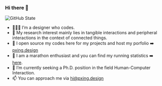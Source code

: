 ### Hi there 👋

<!--
**sarkrui/sarkrui** is a ✨ _special_ ✨ repository because its `README.md` (this file) appears on your GitHub profile.

Here are some ideas to get you started:

- 🔭 I’m currently working on ...
- 🌱 I’m currently learning ...
- 👯 I’m looking to collaborate on ...
- 🤔 I’m looking for help with ...
- 💬 Ask me about ...
- 📫 How to reach me: ...
- 😄 Pronouns: ...
- ⚡ Fun fact: ...
-->

![GitHub State](https://github-readme-stats.vercel.app/api?username=sarkrui&show_icons=true&theme=dracula)

- 🙎🏻‍♂️ I’m a designer who codes.
- 🧠 My research interest mainly lies in tangible interactions and peripheral interactions in the context of connected things.
- 👾 I open source my codes here for my projects and host my porfolio ➡️ [pxing.design](https://pxing.design)
- 🏅 I am a marathon enthusiast and you can find my running statistics ➡️ [here](https://pxing.design/run-tracker/).
- 🤔 I’m currently seeking a Ph.D. position in the field Human-Computer Interaction.
- 📫 You can approach me via [hi@pxing.design](mailto:hi@pxing.design)
